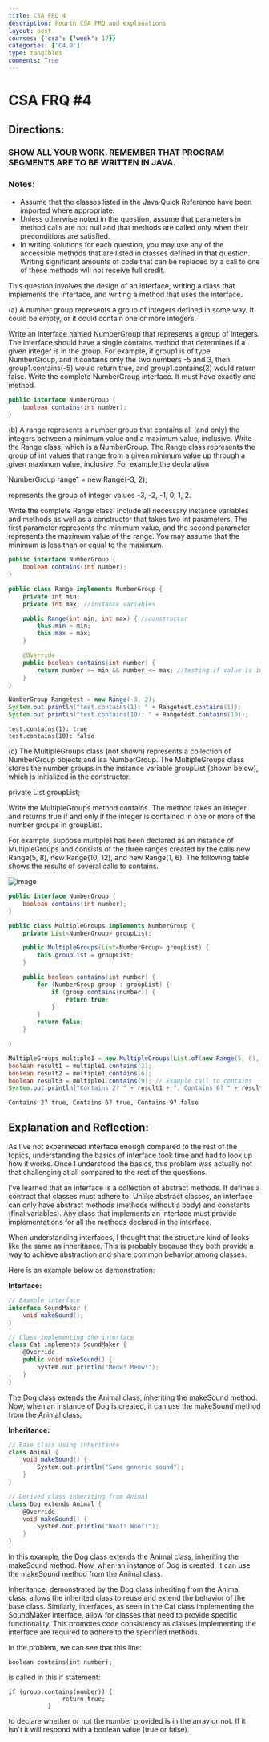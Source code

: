 ```yaml
---
title: CSA FRQ 4
description: Fourth CSA FRQ and explanations
layout: post
courses: {'csa': {'week': 17}}
categories: ['C4.0']
type: tangibles
comments: True
---
```


# CSA FRQ #4

## Directions:
### SHOW ALL YOUR WORK. REMEMBER THAT PROGRAM SEGMENTS ARE TO BE WRITTEN IN JAVA.

### Notes:
- Assume that the classes listed in the Java Quick Reference have been imported where appropriate.
- Unless otherwise noted in the question, assume that parameters in method calls are not null and that methods are called only when their preconditions are satisfied.
- In writing solutions for each question, you may use any of the accessible methods that are listed in classes defined in that question. Writing significant amounts of code that can be replaced by a call to one of these methods will not receive full credit.


This question involves the design of an interface, writing a class that implements the interface, and writing a method that uses the interface.

(a) A number group represents a group of integers defined in some way. It could be empty, or it could contain one or more integers.

Write an interface named NumberGroup that represents a group of integers. The interface should have a single contains method that determines if a given integer is in the group. For example, if group1 is of type NumberGroup, and it contains only the two numbers -5 and 3, then group1.contains(-5) would return true, and group1.contains(2) would return false.
Write the complete NumberGroup interface. It must have exactly one method.


```Java
public interface NumberGroup {
    boolean contains(int number);
}
```

(b) A range represents a number group that contains all (and only) the integers between a minimum value and a maximum value, inclusive.
Write the Range class, which is a NumberGroup. The Range class represents the group of int values that range from a given minimum value up through a given maximum value, inclusive. For example,the declaration

NumberGroup range1 = new Range(-3, 2);


represents the group of integer values -3, -2, -1, 0, 1, 2.

Write the complete Range class. Include all necessary instance variables and methods as well as a constructor that takes two int parameters. The first parameter represents the minimum value, and the second parameter represents the maximum value of the range. You may assume that the minimum is less than or equal to the maximum.


```Java
public interface NumberGroup {
    boolean contains(int number);
}

public class Range implements NumberGroup {
    private int min;
    private int max; //instance variables

    public Range(int min, int max) { //constructor
        this.min = min;
        this.max = max;
    }

    @Override
    public boolean contains(int number) {
        return number >= min && number <= max; //testing if value is in the range
    }
}

NumberGroup Rangetest = new Range(-3, 2);
System.out.println("test.contains(1): " + Rangetest.contains(1));
System.out.println("test.contains(10): " + Rangetest.contains(10));

```

    test.contains(1): true
    test.contains(10): false


(c) The MultipleGroups class (not shown) represents a collection of NumberGroup objects and isa NumberGroup. The MultipleGroups class stores the number groups in the instance variable groupList (shown below), which is initialized in the constructor.

private List<NumberGroup> groupList;

Write the MultipleGroups method contains. The method takes an integer and returns true if and only if the integer is contained in one or more of the number groups in groupList.

For example, suppose multiple1 has been declared as an instance of MultipleGroups and consists of the three ranges created by the calls new Range(5, 8), new Range(10, 12), and new Range(1, 6). The following table shows the results of several calls to contains.

![image](https://raw.githubusercontent.com/Pitsco/personal/main/images/cb2015/cb2015-4a.png)


```Java
public interface NumberGroup {
    boolean contains(int number);
}

public class MultipleGroups implements NumberGroup {
    private List<NumberGroup> groupList;

    public MultipleGroups(List<NumberGroup> groupList) {
        this.groupList = groupList;
    }

    public boolean contains(int number) {
        for (NumberGroup group : groupList) {
            if (group.contains(number)) {
                return true;
            }
        }
        return false;
    }

}

MultipleGroups multiple1 = new MultipleGroups(List.of(new Range(5, 8), new Range(10, 12), new Range(1, 6)));
boolean result1 = multiple1.contains(2);
boolean result2 = multiple1.contains(6);
boolean result3 = multiple1.contains(9); // Example call to contains
System.out.println("Contains 2? " + result1 + ", Contains 6? " + result2 + ", Contains 9? " + result3);
```

    Contains 2? true, Contains 6? true, Contains 9? false


## Explanation and Reflection:
As I've not experineced interface enough compared to the rest of the topics, understanding the basics of interface took time and had to look up how it works. Once I understood the basics, this problem was actually not that challenging at all compared to the rest of the questions.

I've learned that an interface is a collection of abstract methods. It defines a contract that classes must adhere to. Unlike abstract classes, an interface can only have abstract methods (methods without a body) and constants (final variables). Any class that implements an interface must provide  implementations for all the methods declared in the interface. 

When understanding interfaces, I thought that the structure kind of looks like the same as inheritance. This is probably because they both provide a way to achieve abstraction and share common behavior among classes.

Here is an example below as demonstration:

**Interface:**
```cs
// Example interface
interface SoundMaker {
    void makeSound();
}

// Class implementing the interface
class Cat implements SoundMaker {
    @Override
    public void makeSound() {
        System.out.println("Meow! Meow!");
    }
}
```
The Dog class extends the Animal class, inheriting the makeSound method. Now, when an instance of Dog is created, it can use the makeSound method from the Animal class.

**Inheritance:**
```cs
// Base class using inheritance
class Animal {
    void makeSound() {
        System.out.println("Some generic sound");
    }
}

// Derived class inheriting from Animal
class Dog extends Animal {
    @Override
    void makeSound() {
        System.out.println("Woof! Woof!");
    }
}
```
In this example, the Dog class extends the Animal class, inheriting the makeSound method. Now, when an instance of Dog is created, it can use the makeSound method from the Animal class.

Inheritance, demonstrated by the Dog class inheriting from the Animal class, allows the inherited class to reuse and extend the behavior of the base class. Similarly, interfaces, as seen in the Cat class implementing the SoundMaker interface, allow for classes that need to provide specific functionality. This promotes code consistency as classes implementing the interface are required to adhere to the specified methods.

In the problem, we can see that this line:
```
boolean contains(int number);
```
is called in this if statement:
```
if (group.contains(number)) {
               return true;
           }
````
to declare whether or not the number provided is in the array or not. If it isn't it will respond with a boolean value (true or false).
